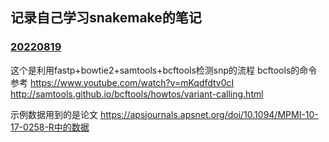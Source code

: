 ## 记录自己学习snakemake的笔记

### [20220819](https://github.com/NotebookOFXiaoMing/learnsnakemake/tree/master/20220819)

这个是利用fastp+bowtie2+samtools+bcftools检测snp的流程
bcftools的命令参考 https://www.youtube.com/watch?v=mKqdfdtv0cI
http://samtools.github.io/bcftools/howtos/variant-calling.html

示例数据用到的是论文 https://apsjournals.apsnet.org/doi/10.1094/MPMI-10-17-0258-R中的数据